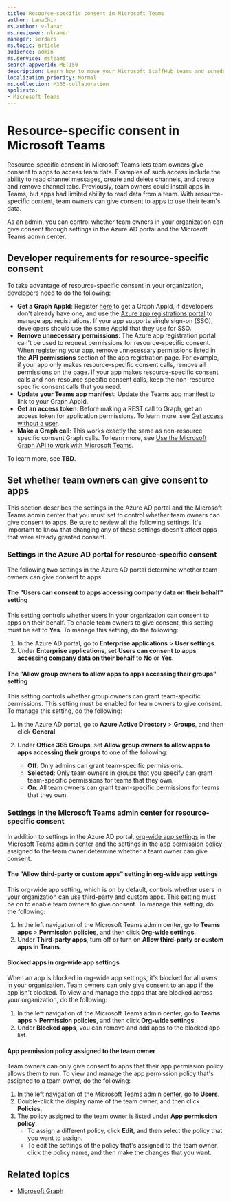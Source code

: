 ```yaml
---
title: Resource-specific consent in Microsoft Teams
author: LanaChin
ms.author: v-lanac
ms.reviewer: nkramer
manager: serdars
ms.topic: article
audience: admin
ms.service: msteams
search.appverid: MET150
description: Learn how to move your Microsoft StaffHub teams and schedule data to Shifts in Microsoft Teams.
localization_priority: Normal
ms.collection: M365-collaboration
appliesto: 
- Microsoft Teams
---
```


# Resource-specific consent in Microsoft Teams

Resource-specific consent in Microsoft Teams lets team owners give consent to apps to access team data. Examples of such access include the ability to read channel messages, create and delete channels, and create and remove channel tabs. Previously, team owners could install apps in Teams, but apps had limited ability to read data from a team. With resource-specific content, team owners can give consent to apps to use their team's data.

As an admin, you can control whether team owners in your organization can give consent through settings in the Azure AD portal and the Microsoft Teams admin center.  

## Developer requirements for resource-specific consent

To take advantage of resource-specific consent in your organization, developers need to do the following:

- **Get a Graph AppId**: Register [here](https://docs.microsoft.com/graph/auth-register-app-v2) to get a Graph AppId, if developers don't already have one, and use the [Azure app registrations portal](https://ms.portal.azure.com/#blade/Microsoft_AAD_RegisteredApps/ApplicationsListBlade) to manage app registrations. If your app supports single sign-on (SSO), developers should use the same AppId that they use for SSO.
- **Remove unnecessary permissions**: The Azure app registration portal can't be used to request permissions for resource-specific consent. When registering your app, remove unnecessary permissions listed in the **API permissions** section of the app registration page. For example, if your app only makes resource-specific consent calls, remove all permissions on the page. If your app makes resource-specific consent calls and non-resource specific consent calls, keep the non-resource specific consent calls that you need.
- **Update your Teams app manifest**: Update the Teams app manifest to link to your Graph AppId.
- **Get an access token**: Before making a REST call to Graph, get an access token for application permissions. To learn more, see [Get access without a user](https://docs.microsoft.com/graph/auth-v2-service).
- **Make a Graph call**: This works exactly the same as non-resource specific consent Graph calls. To learn more, see [Use the Microsoft Graph API to work with Microsoft Teams](https://docs.microsoft.com/graph/api/resources/teams-api-overview?view=graph-rest-beta).

To learn more, see **TBD**.

## Set whether team owners can give consent to apps

This section describes the settings in the Azure AD portal and the Microsoft Teams admin center that you must set to control whether team owners can give consent to apps. Be sure to review all the following settings. It's important to know that changing any of these settings doesn't affect apps that were already granted consent.

### Settings in the Azure AD portal for resource-specific consent

The following two settings in the Azure AD portal determine whether team owners can give consent to apps. 

#### The "Users can consent to apps accessing company data on their behalf" setting

This setting controls whether users in your organization can consent to apps on their behalf. To enable team owners to give consent, this setting must be set to **Yes**. To manage this setting, do the following:

1. In the Azure AD portal, go to **Enterprise applications** > **User settings**.
2. Under **Enterprise applications**, set **Users can consent to apps accessing company data on their behalf** to **No** or **Yes**.

#### The "Allow group owners to allow apps to apps accessing their groups" setting

This setting controls whether group owners can grant team-specific permissions. This setting must be enabled for team owners to give consent. To manage this setting, do the following:

1. In the Azure AD portal, go to **Azure Active Directory** > **Groups**, and then click **General**.
2. Under **Office 365 Groups**, set **Allow group owners to allow apps to apps accessing their groups** to one of the following:

    - **Off**: Only admins can grant team-specific permissions.
    - **Selected**: Only team owners in groups that you specify can grant team-specific permissions for teams that they own.
    - **On**: All team owners can grant team-specific permissions for teams that they own.

### Settings in the Microsoft Teams admin center for resource-specific consent

In addition to settings in the Azure AD portal, [org-wide app settings](teams-app-permission-policies.md#manage-org-wide-app-settings) in the Microsoft Teams admin center and the settings in the [app permission policy](teams-app-permission-policies.md) assigned to the team owner determine whether a team owner can give consent.

#### The "Allow third-party or custom apps" setting in org-wide app settings

This org-wide app setting, which is on by default, controls whether users in your organization can use third-party and custom apps. This setting must be on to enable team owners to give consent. To manage this setting, do the following:

1. In the left navigation of the Microsoft Teams admin center, go to **Teams apps** > **Permission policies**, and then click **Org-wide settings**.
2. Under **Third-party apps**, turn off or turn on **Allow third-party or custom apps in Teams**.

#### Blocked apps in org-wide app settings

When an app is blocked in org-wide app settings, it's blocked for all users in your organization. Team owners can only give consent to an app if the app isn't blocked. To view and manage the apps that are blocked across your organization, do the following:

1. In the left navigation of the Microsoft Teams admin center, go to **Teams apps** > **Permission policies**, and then click **Org-wide settings**.
2. Under **Blocked apps**, vou can remove and add apps to the blocked app list.

#### App permission policy assigned to the team owner

Team owners can only give consent to apps that their app permission policy allows them to run. To view and manage the app permission policy that's assigned to a team owner, do the following:

1. In the left navigation of the Microsoft Teams admin center, go to **Users**.
2. Double-click the display name of the team owner, and then click **Policies**.
3. The policy assigned to the team owner is listed under **App permission policy**.
    - To assign a different policy, click **Edit**, and then select the policy that you want to assign.
    - To edit the settings of the policy that's assigned to the team owner, click the policy name, and then make the changes that you want.  

## Related topics

- [Microsoft Graph](https://developer.microsoft.com/graph)
